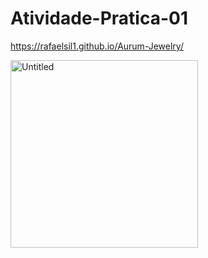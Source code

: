 # Atividade-Pratica-01

https://rafaelsil1.github.io/Aurum-Jewelry/


<img width="300" height="300" alt="Untitled" src="https://github.com/user-attachments/assets/a0fd2f24-001f-45e7-8c50-68da1d356b30" />
